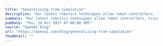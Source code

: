 ```yaml
---
title: "Generalizing from simulation"
description: "Our latest robotics techniques allow robot controllers, trained entirely in simulation and deployed on physical robots, to react to unplanned changes in the environment as they solve simple tasks. That is, we’ve used these techniques to build closed-loop systems rather than open-loop ones as before."
summary: "Our latest robotics techniques allow robot controllers, trained entirely in simulation and deployed on physical robots, to react to unplanned changes in the environment as they solve simple tasks. That is, we’ve used these techniques to build closed-loop systems rather than open-loop ones as before."
pubDate: "Thu, 19 Oct 2017 07:00:00 GMT"
source: "OpenAI Blog"
url: "https://openai.com/blog/generalizing-from-simulation"
thumbnail: ""
---
```


